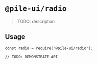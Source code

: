 # `@pile-ui/radio`

> TODO: description

## Usage

```
const radio = require('@pile-ui/radio');

// TODO: DEMONSTRATE API
```

